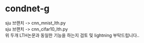 # condnet-g
sju 브랜치 -> cnn_mnist_lth.py   
sju 브랜치 -> cnn_cifar10_lth.py   
위 두개 LTH논문과 동일한 기능을 하는지 검토 및 lightning 부탁드립니다..